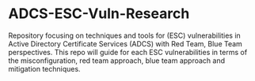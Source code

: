 # ADCS-ESC-Vuln-Research
Repository focusing on techniques and tools for (ESC) vulnerabilities in Active Directory Certificate Services (ADCS) with Red Team, Blue Team perspectives. This repo will guide for each ESC vulnerabilities in terms of the misconfiguration, red team approach, blue team approach and mitigation techniques.
